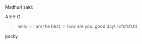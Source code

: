 Madhuri said:
 
A
E
F
C

>hello
>:sparkles: I am the best. :sparkles:
> how are you.
>good day!!!
>sfsfsfsfd

pocky
